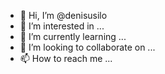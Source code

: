 - 👋 Hi, I’m @denisusilo
- 👀 I’m interested in ...
- 🌱 I’m currently learning ...
- 💞️ I’m looking to collaborate on ...
- 📫 How to reach me ...

<!---
denisusilo/denisusilo is a ✨ special ✨ repository because its `README.md` (this file) appears on your GitHub profile.
You can click the Preview link to take a look at your changes.
--->

